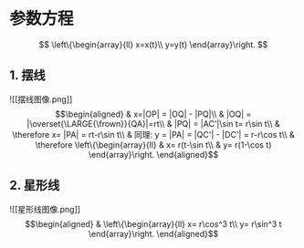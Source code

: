 # 参数方程
$$
\left\{\begin{array}{ll}
x=x(t)\\
y=y(t)
\end{array}\right.
$$

## 1. 摆线
![[摆线图像.png]]
$$\begin{aligned}
& x=|OP| = |OQ| - |PQ|\\
& |OQ| = |\overset{\LARGE{\frown}}{QA}|=rt\\
& |PQ| = |AC'|\sin t= r\sin t\\
& \therefore x= |PA| = rt-r\sin t\\
& 同理: y = |PA| = |QC'| - |DC'| = r-r\cos t\\
& \therefore \left\{\begin{array}{ll}
& x= r(t-\sin t\\
& y= r(1-\cos t)
\end{array}\right.
\end{aligned}$$

## 2. 星形线
![[星形线图像.png]]
$$\begin{aligned}
& \left\{\begin{array}{ll}
x= r\cos^3 t\\
y= r\sin^3 t
\end{array}\right.
\end{aligned}$$


